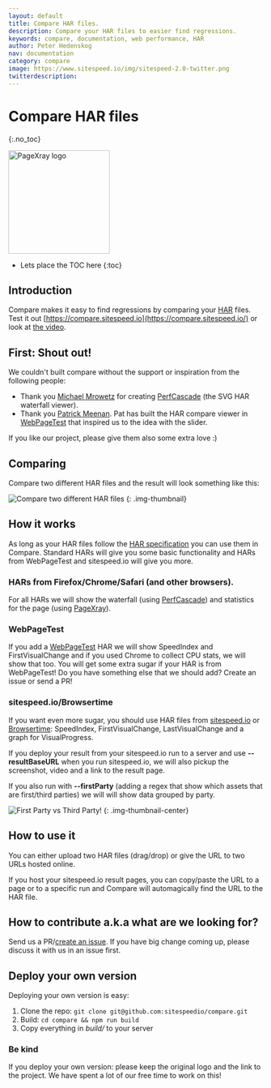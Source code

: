 ```yaml
---
layout: default
title: Compare HAR files.
description: Compare your HAR files to easier find regressions.
keywords: compare, documentation, web performance, HAR
author: Peter Hedenskog
nav: documentation
category: compare
image: https://www.sitespeed.io/img/sitespeed-2.0-twitter.png
twitterdescription:
---
```


# Compare HAR files
{:.no_toc}

<img src="{{site.baseurl}}/img/logos/compare.png" class="pull-right img-big" alt="PageXray logo" width="200" height="204">

* Lets place the TOC here
{:toc}

## Introduction

Compare makes it easy to find regressions by comparing your [HAR](http://www.softwareishard.com/blog/har-12-spec/) files. Test it out [https://compare.sitespeed.io](https://compare.sitespeed.io/) or look at [the video](https://youtu.be/dCThwpglIeE).

## First: Shout out!
We couldn't built compare without the support or inspiration from the following people:

 * Thank you [Michael Mrowetz](https://twitter.com/MicMro)  for creating [PerfCascade](https://github.com/micmro/PerfCascade) (the SVG HAR waterfall viewer).
 * Thank you [Patrick Meenan](https://twitter.com/patmeenan). Pat has built the HAR compare viewer in [WebPageTest](https://www.webpagetest.org/) that inspired us to the idea with the slider.

If you like our project, please give them also some extra love :)

## Comparing
Compare two different HAR files and the result will look something like this:

![Compare two different HAR files](https://raw.githubusercontent.com/sitespeedio/compare/master/docs/img/compare.png)
{: .img-thumbnail}

## How it works
As long as your HAR files follow the [HAR specification](http://www.softwareishard.com/blog/har-12-spec/) you can use them in Compare. Standard HARs will give you some basic functionality and HARs from WebPageTest and sitespeed.io will give you more.

### HARs from Firefox/Chrome/Safari (and other browsers).
For all HARs we will show the waterfall (using [PerfCascade](https://github.com/micmro/PerfCascade)) and statistics for the page (using [PageXray](https://github.com/sitespeedio/pagexray)).

### WebPageTest
If you add a [WebPageTest](https://www.webpagetest.org) HAR we will show SpeedIndex and FirstVisualChange and if you used Chrome to collect CPU stats, we will show that too. You will get some extra sugar if your HAR is from WebPageTest! Do you have something else that we should add? Create an issue or send a PR!

### sitespeed.io/Browsertime
If you want even more sugar, you should use HAR files from [sitespeed.io](https://github.com/sitespeedio/sitespeed.io) or [Browsertime](https://github.com/sitespeedio/browsertime): SpeedIndex, FirstVisualChange, LastVisualChange and a graph for VisualProgress.

If you deploy your result from your sitespeed.io run to a server and use **--resultBaseURL** when you run sitespeed.io, we will also pickup the screenshot, video and a link to the result page.

If you also run with **--firstParty** (adding a regex that show which assets that are first/third parties) we will will show data grouped by party.

![First Party vs Third Party!](https://raw.githubusercontent.com/sitespeedio/compare/master/docs/img/firstparty.png)
{: .img-thumbnail-center}

## How to use it
You can either upload two HAR files (drag/drop) or give the URL to two URLs hosted online.

If you host your sitespeed.io result pages, you can copy/paste the URL to a page or to a specific run and Compare will automagically find the URL to the HAR file.

## How to contribute a.k.a what are we looking for?
Send us a PR/[create an issue](https://github.com/sitespeedio/compare/issues/new). If you have big change coming up, please discuss it with us in an issue first.

## Deploy your own version
Deploying your own version is easy:

1. Clone the repo: `git clone git@github.com:sitespeedio/compare.git`
2. Build: `cd compare && npm run build`
3. Copy everything in *build/* to your server

### Be kind
If you deploy your own version: please keep the original logo and the link to the project. We have spent a lot of our free time to work on this!
